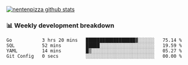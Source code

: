 [![nentenpizza github stats](https://github-readme-stats.vercel.app/api?username=nentenpizza&count_private=true)](https://github.com/anuraghazra/github-readme-stats)

### 📊 Weekly development breakdown
<!--START_SECTION:waka-->

```text
Go           3 hrs 20 mins   ██████████████████▓░░░░░░   75.14 %
SQL          52 mins         █████░░░░░░░░░░░░░░░░░░░░   19.59 %
YAML         14 mins         █▒░░░░░░░░░░░░░░░░░░░░░░░   05.27 %
Git Config   0 secs          ░░░░░░░░░░░░░░░░░░░░░░░░░   00.00 %
```

<!--END_SECTION:waka-->

